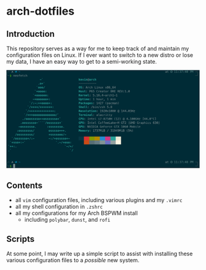 # arch-dotfiles

## Introduction

This repository serves as a way for me to keep track of and maintain my configuration files on Linux. If I ever want to switch to a new distro or lose my data, I have an easy way to get to a semi-working state.

![My Arch Neofetch](https://raw.githubusercontent.com/kevinlinvxd/arch-dotfiles/master/arch-neofetch.png)

## Contents

- all `vim` configuration files, including various plugins and my `.vimrc`
- all my shell configuration in `.zshrc`
- all my configurations for my Arch BSPWM install
  - including `polybar`, `dunst`, and `rofi`
  
## Scripts

At some point, I may write up a simple script to assist with installing these various configuration files to a *possible* new system. 

